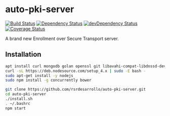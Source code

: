 # auto-pki-server

[![Build Status](https://travis-ci.org/rsrdesarrollo/auto-pki-server.svg?branch=master)](https://travis-ci.org/rsrdesarrollo/auto-pki-server)
[![Dependency Status](https://david-dm.org/rsrdesarrollo/auto-pki-server.svg)](https://david-dm.org/rsrdesarrollo/auto-pki-server)
[![devDependency Status](https://david-dm.org/rsrdesarrollo/auto-pki-server/dev-status.svg)](https://david-dm.org/rsrdesarrollo/auto-pki-server#info=devDependencies)
[![Coverage Status](https://coveralls.io/repos/rsrdesarrollo/auto-pki-server/badge.svg)](https://coveralls.io/r/rsrdesarrollo/auto-pki-server)

A brand new Enrollment over Secure Transport server.

## Installation

```bash
apt install curl mongodb golan openssl git libavahi-compat-libdnssd-dev
curl -sL https://deb.nodesource.com/setup_4.x | sudo -E bash -
sudo apt-get install -y nodejs
sudo npm install -g concurrently bower

git clone https://github.com/rsrdesarrollo/auto-pki-server.git
cd auto-pki-server
./install.sh
. ~/.bashrc
npm start
```

